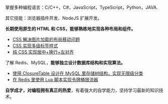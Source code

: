 掌握多种编程语言：C/C++，C#，JavaScript，TypeScript，Python，JAVA.

其它技能：浏览器插件开发、NodeJS 扩展开发。

**长期使用原生的 HTML 和 CSS，能够熟练地实现各种布局和组件。**
  - [CSS 解决图片加载的布局移动问题](https://blog.kaciras.com/article/15/preventing-content-reflow-from-lazy-loaded-images-by-pure-css)
  - [CSS 实现多级标签样式](https://blog.kaciras.com/article/5/implement-multi-level-label-styles-by-CSS)
  - [纯 CSS 实现居中+换行+左对齐](https://blog.kaciras.com/article/14/use-pure-CSS-to-implement-center+wrap+left-alignment-layout)

了解 Redis、MySQL，**能够独立设计数据库结构和实现算法。**
  - [使用 ClosureTable 设计在 MySQL 里存储树结构，实现无限级分类](https://blog.kaciras.com/article/6/store-tree-in-database)
  - [在 Redis 里使用 Lua 脚本实现令牌桶限流器](https://blog.kaciras.com/article/13/implement-token-bucket-with-redis-and-lua)
  
**自学成才，对编程拥有真正的热爱**，有着强大的自学能力，坚持学习最新的知识技术。
